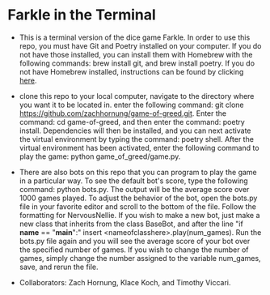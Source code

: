 # Farkle in the Terminal
* This is a terminal version of the dice game Farkle. In order to use this repo, you must have Git and Poetry installed on your computer. If you do not have those installed, you can install them with Homebrew with the following commands: brew install git, and brew install poetry. If you do not have Homebrew installed, instructions can be found by clicking [here](https://docs.brew.sh/Installation). 

* clone this repo to your local computer, navigate to the directory where you want it to be located in. enter the following command: git clone https://github.com/zachhornung/game-of-greed.git. Enter the command: cd game-of-greed, and then enter the command: poetry install. Dependencies will then be installed, and you can next activate the virtual environment by typing the command: poetry shell. After the virtual environment has been activated, enter the following command to play the game: python game_of_greed/game.py.

* There are also bots on this repo that you can program to play the game in a particular way. To see the default bot's score, type the following command: python bots.py. The output will be the average score over 1000 games played. To adjust the behavior of the bot, open the bots.py file in your favorite editor and scroll to the bottom of the file. Follow the formatting for NervousNellie. If you wish to make a new bot, just make a new class that inherits from the class BaseBot, and after the line "if __name__ == "__main__":" insert \<nameofclasshere>.play(num_games). Run the bots.py file again and you will see the average score of your bot over the specified number of games. If you wish to change the number of games, simply change the number assigned to the variable num_games, save, and rerun the file.

* Collaborators: Zach Hornung, Klace Koch, and Timothy Viccari.
